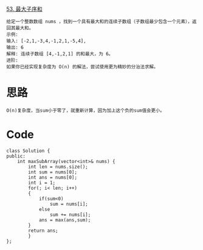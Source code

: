[53. 最大子序和](https://leetcode-cn.com/problems/maximum-subarray/)
```
给定一个整数数组 nums ，找到一个具有最大和的连续子数组（子数组最少包含一个元素），返回其最大和。
示例:
输入: [-2,1,-3,4,-1,2,1,-5,4],
输出: 6
解释: 连续子数组 [4,-1,2,1] 的和最大，为 6。
进阶:
如果你已经实现复杂度为 O(n) 的解法，尝试使用更为精妙的分治法求解。
```
# **思路**
```
O(n)复杂度，当sum小于零了，就重新计算，因为加上这个负的sum值会更小。
```
# **Code**
```
class Solution {
public:
    int maxSubArray(vector<int>& nums) {
        int len = nums.size();
        int sum = nums[0];
        int ans = nums[0];
        int i = 1;
        for(; i< len; i++)
        {
            if(sum<0)
                sum = nums[i];
            else
                sum += nums[i];
            ans = max(ans,sum);
        }
        return ans;
        }
};
```